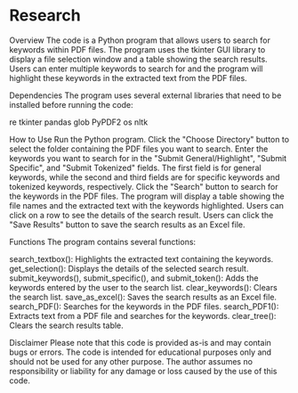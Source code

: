 # Research
Overview
The code is a Python program that allows users to search for keywords within PDF files. The program uses the tkinter GUI library to display a file selection window and a table showing the search results. Users can enter multiple keywords to search for and the program will highlight these keywords in the extracted text from the PDF files.

Dependencies
The program uses several external libraries that need to be installed before running the code:

re
tkinter
pandas
glob
PyPDF2
os
nltk

How to Use
Run the Python program.
Click the "Choose Directory" button to select the folder containing the PDF files you want to search.
Enter the keywords you want to search for in the "Submit General/Highlight", "Submit Specific", and "Submit Tokenized" fields. The first field is for general keywords, while the second and third fields are for specific keywords and tokenized keywords, respectively.
Click the "Search" button to search for the keywords in the PDF files.
The program will display a table showing the file names and the extracted text with the keywords highlighted. Users can click on a row to see the details of the search result.
Users can click the "Save Results" button to save the search results as an Excel file.

Functions
The program contains several functions:

search_textbox(): Highlights the extracted text containing the keywords.
get_selection(): Displays the details of the selected search result.
submit_keywords(), submit_specific(), and submit_token(): Adds the keywords entered by the user to the search list.
clear_keywords(): Clears the search list.
save_as_excel(): Saves the search results as an Excel file.
search_PDF(): Searches for the keywords in the PDF files.
search_PDF1(): Extracts text from a PDF file and searches for the keywords.
clear_tree(): Clears the search results table.

Disclaimer
Please note that this code is provided as-is and may contain bugs or errors. The code is intended for educational purposes only and should not be used for any other purpose. The author assumes no responsibility or liability for any damage or loss caused by the use of this code.
